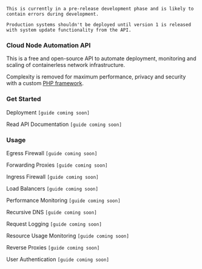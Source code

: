 `This is currently in a pre-release development phase and is likely to contain errors during development.`

`Production systems shouldn't be deployed until version 1 is released with system update functionality from the API.`

### Cloud Node Automation API

This is a free and open-source API to automate deployment, monitoring and scaling of containerless network infrastructure.

Complexity is removed for maximum performance, privacy and security with a custom [PHP framework](https://github.com/twexxor/cloud-node-automation-api/blob/main/system_databases.php).

### Get Started

Deployment `[guide coming soon]`

Read API Documentation `[guide coming soon]`

### Usage

Egress Firewall `[guide coming soon]`

Forwarding Proxies `[guide coming soon]`

Ingress Firewall `[guide coming soon]`

Load Balancers `[guide coming soon]`

Performance Monitoring `[guide coming soon]`

Recursive DNS `[guide coming soon]`

Request Logging `[guide coming soon]`

Resource Usage Monitoring `[guide coming soon]`

Reverse Proxies `[guide coming soon]`

User Authentication `[guide coming soon]`
